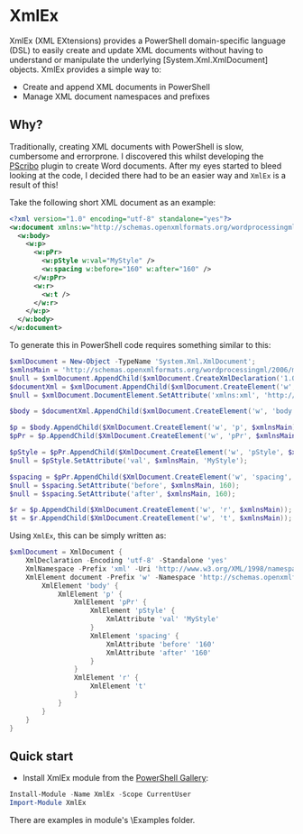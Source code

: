 # XmlEx

XmlEx (XML EXtensions) provides a PowerShell domain-specific language (DSL) to easily create and update XML documents without having to understand or manipulate the underlying [System.Xml.XmlDocument] objects. XmlEx provides a simple way to:

* Create and append XML documents in PowerShell
* Manage XML document namespaces and prefixes

## Why?

Traditionally, creating XML documents with PowerShell is slow, cumbersome and errorprone. I discovered this whilst developing the [PScribo](http://github.com/iainbrighton/PScribo) plugin to create Word documents.
After my eyes started to bleed looking at the code, I decided there had to be an easier way and `XmlEx` is a result of this!

Take the following short XML document as an example:
```XML
<?xml version="1.0" encoding="utf-8" standalone="yes"?>
<w:document xmlns:w="http://schemas.openxmlformats.org/wordprocessingml/2006/main" xmlns:xml="http://www.w3.org/XML/1998/namespace">
  <w:body>
    <w:p>
      <w:pPr>
        <w:pStyle w:val="MyStyle" />
        <w:spacing w:before="160" w:after="160" />
      </w:pPr>
      <w:r>
        <w:t />
      </w:r>
    </w:p>
  </w:body>
</w:document>
```
To generate this in PowerShell code requires something similar to this:

```powershell
$xmlDocument = New-Object -TypeName 'System.Xml.XmlDocument';
$xmlnsMain = 'http://schemas.openxmlformats.org/wordprocessingml/2006/main';
$null = $xmlDocument.AppendChild($xmlDocument.CreateXmlDeclaration('1.0', 'utf-8', 'yes'));
$documentXml = $xmlDocument.AppendChild($xmlDocument.CreateElement('w', 'document', $xmlnsMain));
$null = $xmlDocument.DocumentElement.SetAttribute('xmlns:xml', 'http://www.w3.org/XML/1998/namespace');

$body = $documentXml.AppendChild($xmlDocument.CreateElement('w', 'body', $xmlnsMain));

$p = $body.AppendChild($XmlDocument.CreateElement('w', 'p', $xmlnsMain));
$pPr = $p.AppendChild($XmlDocument.CreateElement('w', 'pPr', $xmlnsMain));

$pStyle = $pPr.AppendChild($XmlDocument.CreateElement('w', 'pStyle', $xmlnsMain));
$null = $pStyle.SetAttribute('val', $xmlnsMain, 'MyStyle');

$spacing = $pPr.AppendChild($XmlDocument.CreateElement('w', 'spacing', $xmlnsMain));
$null = $spacing.SetAttribute('before', $xmlnsMain, 160);
$null = $spacing.SetAttribute('after', $xmlnsMain, 160);

$r = $p.AppendChild($XmlDocument.CreateElement('w', 'r', $xmlnsMain));
$t = $r.AppendChild($XmlDocument.CreateElement('w', 't', $xmlnsMain));
```
Using `XmlEx`, this can be simply written as:

```powershell
$xmlDocument = XmlDocument {
    XmlDeclaration -Encoding 'utf-8' -Standalone 'yes'
    XmlNamespace -Prefix 'xml' -Uri 'http://www.w3.org/XML/1998/namespace'
    XmlElement document -Prefix 'w' -Namespace 'http://schemas.openxmlformats.org/wordprocessingml/2006/main' {
        XmlElement 'body' {
            XmlElement 'p' {
                XmlElement 'pPr' {
                    XmlElement 'pStyle' {
                        XmlAttribute 'val' 'MyStyle'
                    }
                    XmlElement 'spacing' {
                        XmlAttribute 'before' '160'
                        XmlAttribute 'after' '160'
                    }
                }
                XmlElement 'r' {
                    XmlElement 't'
                }
            }
        }
    }
}
```

## Quick start

* Install XmlEx module from the [PowerShell Gallery](https://powershellgallery.com):

```powershell
Install-Module -Name XmlEx -Scope CurrentUser
Import-Module XmlEx
```

There are examples in module's \Examples folder.
